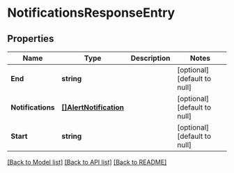 # NotificationsResponseEntry

## Properties
Name | Type | Description | Notes
------------ | ------------- | ------------- | -------------
**End** | **string** |  | [optional] [default to null]
**Notifications** | [**[]AlertNotification**](AlertNotification.md) |  | [optional] [default to null]
**Start** | **string** |  | [optional] [default to null]

[[Back to Model list]](../README.md#documentation-for-models) [[Back to API list]](../README.md#documentation-for-api-endpoints) [[Back to README]](../README.md)

